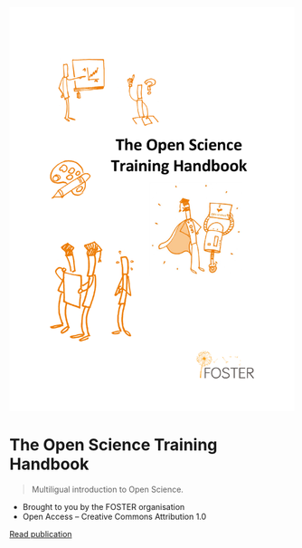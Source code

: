 ![cover](openscience-en/cover.png ':size=50%')

# The Open Science Training Handbook  

> Multiligual introduction to Open Science.

- Brought to you by the FOSTER organisation
- Open Access &ndash; Creative Commons Attribution 1.0

[Read publication](#publication-brief-intro)
